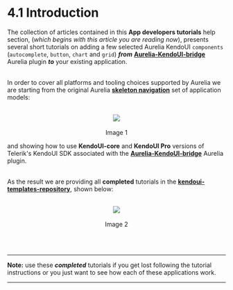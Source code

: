 # 4.1 Introduction
The collection of articles contained in this **App developers tutorials** help section, (_which begins with this article you are reading now_),  presents several short tutorials on adding a few selected Aurelia KendoUI `components` (`autocomplete`, `button`, `chart` and `grid`) ___from___ **[Aurelia-KendoUI-bridge](https://github.com/aurelia-ui-toolkits/aurelia-kendoui-bridge)** Aurelia plugin ___to___ your existing application.
<br><br>

In order to cover all platforms and tooling choices supported by Aurelia we are starting from the original Aurelia **[skeleton navigation](https://github.com/aurelia/skeleton-navigation)** set of application models:
<br><br>

<p align=center>
  <img src="https://cloud.githubusercontent.com/assets/2712405/13556873/031bd106-e3b2-11e5-8ba3-d56be9a8f02e.png"></img>
 <br><br>
   Image 1
</p>

and showing how to use **KendoUI-core** and **KendoUI Pro** versions of Telerik's KendoUI SDK associated with the **[Aurelia-KendoUI-bridge](https://github.com/aurelia-ui-toolkits/aurelia-kendoui-bridge)** Aurelia plugin.
<br><br>

As the result we are providing all **completed** tutorials in the **[kendoui-templates-repository](https://github.com/aurelia-ui-toolkits/kendoui-templates-repository)**, shown below:
<br><br>

<p align=center>
  <img src="https://cloud.githubusercontent.com/assets/2712405/13557141/c392b166-e3b7-11e5-8459-1f1ef60afeb0.png"></img>
 <br><br>
  Image 2
</p>
<br><br>

***

**Note:** use these ___completed___ tutorials if you get lost following the tutorial instructions or you just want to see how each of these applications work.


***


